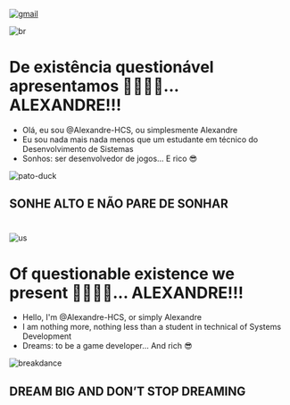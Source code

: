 [![gmail](	https://img.shields.io/badge/Gmail-D14836?style=for-the-badge&logo=gmail&logoColor=white)](holy.cow3728@gmail.com)

![br](https://github.com/user-attachments/assets/472ad049-65ac-4d35-94ce-35aded1a9179)

# De existência questionável apresentamos 🥁🥁🥁🥁... ALEXANDRE!!!

- Olá, eu sou @Alexandre-HCS, ou simplesmente Alexandre
- Eu sou nada mais nada menos que um estudante em técnico do Desenvolvimento de Sistemas
- Sonhos: ser desenvolvedor de jogos... E rico 😎

![pato-duck](https://github.com/user-attachments/assets/38f5c088-3f02-4c33-998a-052c1ed218ed)

## SONHE ALTO E NÃO PARE DE SONHAR

#
#

![us](https://github.com/user-attachments/assets/62d7003f-1309-41dd-b840-776fd2c134aa)

# Of questionable existence we present 🥁🥁🥁🥁... ALEXANDRE!!!

- Hello, I'm @Alexandre-HCS, or simply Alexandre
- I am nothing more, nothing less than a student in technical of Systems Development
- Dreams: to be a game developer... And rich 😎

![breakdance](https://github.com/user-attachments/assets/61c1f964-5f81-4b4c-806b-c163dc917142)

## DREAM BIG AND DON’T STOP DREAMING

<!---
Alexandre-HCS/Alexandre-HCS is a ✨ special ✨ repository because its `README.md` (this file) appears on your GitHub profile.
You can click the Preview link to take a look at your changes.
--->
